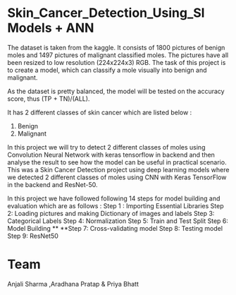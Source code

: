 # Skin_Cancer_Detection_Using_Sl Models + ANN

The dataset is taken from the kaggle. It consists of 1800 pictures of benign moles and 1497 pictures of malignant classified moles. The pictures have all been resized to low resolution (224x224x3) RGB. The task of this project is to create a model, which can classify a mole visually into benign and malignant.

As the dataset is pretty balanced, the model will be tested on the accuracy score, thus (TP + TN)/(ALL).

It has 2 different classes of skin cancer which are listed below :
1. Benign
2. Malignant

In this project we will try to detect 2 different classes of moles using Convolution Neural Network with keras tensorflow in backend and then analyse the result to see how the model can be useful in practical scenario.
This was a Skin Cancer Detection project using deep learning models where we detected 2 different classes of moles using CNN with Keras TensorFlow in the backend and ResNet-50.

In this project we have followed following 14 steps for model building and evaluation which are as follows :
Step 1 : Importing Essential Libraries
Step 2: Loading pictures and making Dictionary of images and labels
Step 3: Categorical Labels
Step 4: Normalization
Step 5: Train and Test Split
Step 6: Model Building **
**Step 7: Cross-validating model
Step 8: Testing model
Step 9: ResNet50

# Team

Anjali Sharma ,Aradhana Pratap & Priya Bhatt

